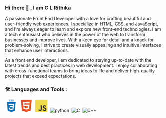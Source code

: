 ### Hi there 👋 , I am G L Rithika

 A passionate Front End Developer with a love for crafting beautiful and user-friendly web experiences. I specialize in HTML, CSS, and JavaScript, and I'm always eager to learn and explore new front-end technologies.
I am a tech enthusiast who believes in the power of the web to transform businesses and improve lives. With a keen eye for detail and a knack for problem-solving, I strive to create visually appealing and intuitive interfaces that enhance user interactions.

As a front end developer, I am dedicated to staying up-to-date with the latest trends and best practices in web development. I enjoy collaborating with cross-functional teams to bring ideas to life and deliver high-quality projects that exceed expectations.



### :hammer_and_wrench: Languages and Tools :


<div>
  
 
  <img src="https://github.com/devicons/devicon/blob/master/icons/css3/css3-plain-wordmark.svg"  title="CSS3" alt="CSS" width="40" height="40"/>&nbsp;
  <img src="https://github.com/devicons/devicon/blob/master/icons/html5/html5-original.svg" title="HTML5" alt="HTML" width="40" height="40"/>&nbsp;
  <img src="https://github.com/devicons/devicon/blob/master/icons/javascript/javascript-original.svg" title="JavaScript" alt="JavaScript" width="40" height="40"/>&nbsp;
  <img src="https://w7.pngwing.com/pngs/780/811/png-transparent-logo-python-logos-and-brands-icon.png"  title="Python" alt="python" width="40" height="40"/>&nbsp;
  <img src="https://e7.pngegg.com/pngimages/724/306/png-clipart-c-c.png"  title="C" alt="C" width="40" height="40"/>&nbsp;
  <img src="https://upload.wikimedia.org/wikipedia/commons/thumb/1/18/ISO_C%2B%2B_Logo.svg/1822px-ISO_C%2B%2B_Logo.svg.png"  title="C++" alt="C++" width="40" height="40"/>&nbsp;
  


<!--
**rithika2152/rithika2152** is a ✨ _special_ ✨ repository because its `README.md` (this file) appears on your GitHub profile.

Here are some ideas to get you started:

- 🔭 I’m currently working on ...
- 🌱 I’m currently learning ...
- 👯 I’m looking to collaborate on ...
- 🤔 I’m looking for help with ...
- 💬 Ask me about ...
- 📫 How to reach me: ...
- 😄 Pronouns: ...
- ⚡ Fun fact: ...
-->
